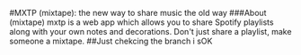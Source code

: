 #MXTP
(mixtape): the new way to share music the old way
###About (mixtape)
mxtp is a web app which allows you to share Spotify playlists along with your own notes and decorations. Don't just share a playlist, make someone a mixtape.
##Just chekcing the branch i sOK
